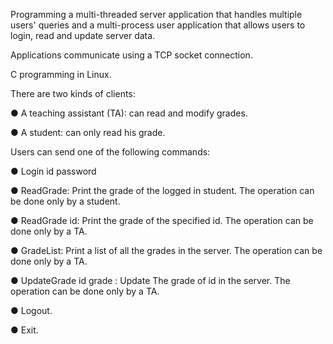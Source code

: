 Programming a multi-threaded server application that handles multiple users' queries and a multi-process user application that allows users to login, read and update server data. 

Applications communicate using a TCP socket connection.

C programming in Linux.

There are two kinds of clients:

● A teaching assistant (TA): can read and modify grades.

● A student: can only read his grade.

Users can send one of the following commands:

● Login id password

● ReadGrade: Print the grade of the logged in student. The operation can be done
only by a student.

● ReadGrade id: Print the grade of the specified id. The operation can be done
only by a TA.

● GradeList: Print a list of all the grades in the server. The operation can be done
only by a TA. 

● UpdateGrade id grade : Update The grade of id in the server. The operation can be done only by a
TA.

● Logout.

● Exit.
